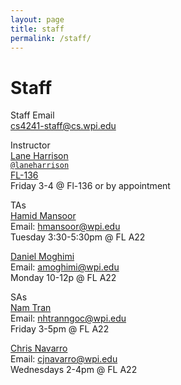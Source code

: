 ```yaml
---
layout: page
title: staff
permalink: /staff/
---
```


# Staff
Staff Email  
cs4241-staff@cs.wpi.edu

Instructor  
[Lane Harrison](http://web.cs.wpi.edu/~ltharrison/)  
[`@laneharrison`](http://twitter.com/laneharrison/)  
[FL-136](http://myatlascms.com/map/?id=609&mrkIid=105239)  
Friday 3-4 @ Fl-136 or by appointment

TAs   
[Hamid Mansoor](hmansoor@wpi.edu)  
Email: hmansoor@wpi.edu   
Tuesday 3:30-5:30pm @ FL A22

[Daniel Moghimi](amoghimi@wpi.edu)  
Email: amoghimi@wpi.edu   
Monday 10-12p @ FL A22 

SAs   
[Nam Tran](http://namt.io)  
Email: nhtranngoc@wpi.edu   
Friday 3-5pm @ FL A22

[Chris Navarro](cjnavarro@wpi.edu)  
Email: cjnavarro@wpi.edu  
Wednesdays 2-4pm @ FL A22


